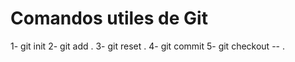 # Comandos utiles de Git

1- git init
2- git add .
3- git reset .
4- git commit
5- git checkout -- .


